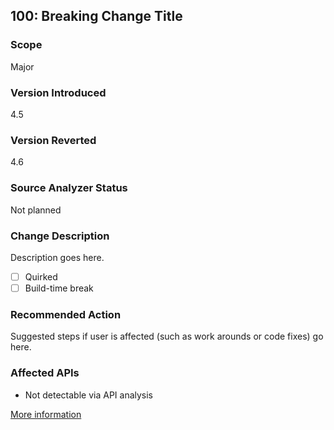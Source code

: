 ﻿## 100: Breaking Change Title

### Scope
Major

### Version Introduced
4.5

### Version Reverted
4.6

### Source Analyzer Status
Not planned

### Change Description
Description goes here.

- [ ] Quirked
- [ ] Build-time break

### Recommended Action
Suggested steps if user is affected (such as work arounds or code fixes) go here.

### Affected APIs
* Not detectable via API analysis

[More information](LinkForMoreInformation)

<!--
    ### Original Bug
    Bug link goes here
    ### Notes
    Source analyzer status: Not usefully detectable with an analyzer
-->